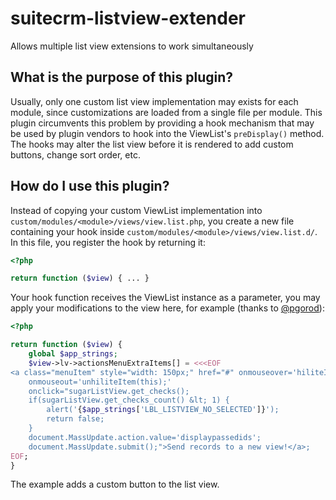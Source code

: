 # suitecrm-listview-extender

Allows multiple list view extensions to work simultaneously

## What is the purpose of this plugin?

Usually, only one custom list view implementation may exists
for each module, since customizations are loaded from a single file
per module. This plugin circumvents this problem by providing a
hook mechanism that may be used by plugin vendors to hook into
the ViewList's `preDisplay()` method. The hooks may alter the
list view before it is rendered to add custom buttons,
change sort order, etc.

## How do I use this plugin?

Instead of copying your custom ViewList implementation into
`custom/modules/<module>/views/view.list.php`, you create a new
file containing your hook inside `custom/modules/<module>/views/view.list.d/`.
In this file, you register the hook by returning it:

```php
<?php

return function ($view) { ... }
```

Your hook function receives the ViewList instance as a parameter,
you may apply your modifications to the view here, for example
(thanks to [@pgorod](https://gist.github.com/pgorod/5de7c6f8d37413654b16e06668d7e1b1)):

```php
<?php

return function ($view) {
    global $app_strings;
    $view->lv->actionsMenuExtraItems[] = <<<EOF
<a class="menuItem" style="width: 150px;" href="#" onmouseover='hiliteItem(this,"yes");'
    onmouseout='unhiliteItem(this);'
    onclick="sugarListView.get_checks();
    if(sugarListView.get_checks_count() &lt; 1) {
        alert('{$app_strings['LBL_LISTVIEW_NO_SELECTED']}');
        return false;
    }
    document.MassUpdate.action.value='displaypassedids';
    document.MassUpdate.submit();">Send records to a new view!</a>;
EOF;
}
```

The example adds a custom button to the list view.
